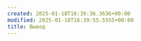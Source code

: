 ```yaml
---
created: 2025-01-18T16:39:36.3636+00:00
modified: 2025-01-18T16:39:55.5555+00:00
title: Вывод
---
```

